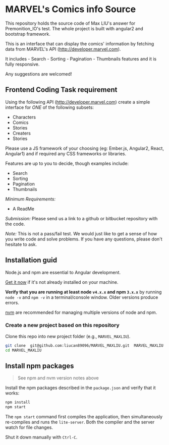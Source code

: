 # MARVEL's Comics info Source

This repository holds the source code of Max LIU's answer for Premonition_IO's test. The whole project is built with angular2 and bootstrap framework.

This is an interface that can display the comics' information by fetching data from MARVEL's API (http://developer.marvel.com).

It includes - Search - Sorting - Pagination - Thumbnails features and it is fully responsive.

Any suggestions are welcomed!

## Frontend Coding Task requirement

Using the following API (http://developer.marvel.com) create a simple interface for *ONE* of the following subsets:
 - Characters
 - Comics
 - Stories
 - Creaters
 - Stories

Please use a JS framework of your choosing (eg: Ember.js, Angular2, React, Angular1) and if required any CSS frameworks or libraries.

Features are up to you to decide, though examples include:
- Search
- Sorting
- Pagination
- Thumbnails

*Minimum Requirements:*
  - A ReadMe

*Submission:* Please send us a link to a github or bitbucket repository with the code.

*Note:* This is not a pass/fail test. We would just like to get a sense of how you write code and solve problems. If you have any questions, please don't hesitate to ask.

## Installation guid

Node.js and npm are essential to Angular development. 
    
<a href="https://docs.npmjs.com/getting-started/installing-node" target="_blank" title="Installing Node.js and updating npm">
Get it now</a> if it's not already installed on your machine.
 
**Verify that you are running at least node `v4.x.x` and npm `3.x.x`** by running `node -v` and `npm -v` in a terminal/console window. 
Older versions produce errors.

[nvm](https://github.com/creationix/nvm) are recommended for managing multiple versions of node and npm.

### Create a new project based on this repository

Clone this repo into new project folder (e.g., `MARVEL_MAXLIU`).
```bash
git clone  git@github.com:liucan89096/MARVEL_MAXLIU.git  MARVEL_MAXLIU
cd MARVEL_MAXLIU
```

## Install npm packages

> See npm and nvm version notes above

Install the npm packages described in the `package.json` and verify that it works:

```bash
npm install
npm start
```

The `npm start` command first compiles the application, 
then simultaneously re-compiles and runs the `lite-server`.
Both the compiler and the server watch for file changes.

Shut it down manually with `Ctrl-C`.
